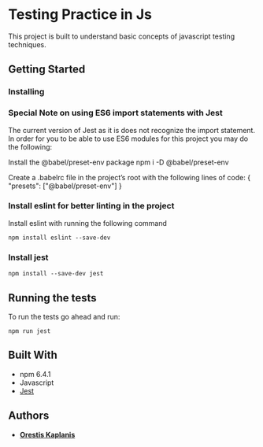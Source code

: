 # Testing Practice in Js

This project is built to understand basic concepts of javascript testing techniques.

## Getting Started

### Installing

### Special Note on using ES6 import statements with Jest

The current version of Jest as it is does not recognize the import statement. In order for you to be able to use ES6 modules for this project you may do the following:

Install the @babel/preset-env package
npm i -D @babel/preset-env

Create a .babelrc file in the project’s root with the following lines of code:
{ "presets": ["@babel/preset-env"] }

### Install eslint for better linting in the project

Install eslint with running the following command
```
npm install eslint --save-dev
```
### Install jest 

```
npm install --save-dev jest
```

## Running the tests

To run the tests go ahead and run: 
```
npm run jest
```

## Built With

* npm 6.4.1
* Javascript
* [Jest](https://jestjs.io/docs/en/getting-started)

## Authors

* **[Orestis Kaplanis](https://github.com/userman95)** 
